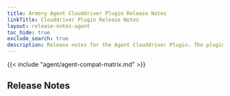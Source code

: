 ```yaml
---
title: Armory Agent Clouddriver Plugin Release Notes
linkTitle: Clouddriver Plugin Release Notes
layout: release-notes-agent
toc_hide: true
exclude_search: true
description: Release notes for the Agent Clouddriver Plugin. The plugin runs as part of your Armory Enterprise or Spinnaker instance and communicates with the Agent service. 
---
```


{{< include "agent/agent-compat-matrix.md" >}}

## Release Notes